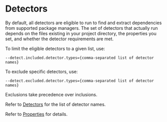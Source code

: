 # Detectors

By default, all detectors are eligible to run to find and extract dependencies from supported package managers.
The set of detectors that actually run depends on the files existing in your project directory, the properties you set, and whether the detector requirements are met.

To limit the eligible detectors to a given list, use:

````
--detect.included.detector.types={comma-separated list of detector names}
````

To exclude specific detectors, use:

````
--detect.excluded.detector.types={comma-separated list of detector names}
````

<note type="note">Exclusions take precedence over inclusions.</note>

Refer to [Detectors](../../components/detectors.dita) for the list of detector names.

Refer to [Properties](../../properties/all-properties.md) for details.
